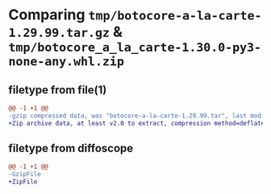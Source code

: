 # Comparing `tmp/botocore-a-la-carte-1.29.99.tar.gz` & `tmp/botocore_a_la_carte-1.30.0-py3-none-any.whl.zip`

## filetype from file(1)

```diff
@@ -1 +1 @@
-gzip compressed data, was "botocore-a-la-carte-1.29.99.tar", last modified: Sat Mar 25 01:23:19 2023, max compression
+Zip archive data, at least v2.0 to extract, compression method=deflate
```

## filetype from diffoscope

```diff
@@ -1 +1 @@
-GzipFile
+ZipFile
```

